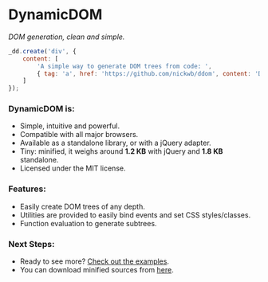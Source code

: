 DynamicDOM
==========
*DOM generation, clean and simple.*

```javascript
_dd.create('div', {
    content: [
        'A simple way to generate DOM trees from code: ',
        { tag: 'a', href: 'https://github.com/nickwb/ddom', content: 'DynamicDOM'}
    ]
});
```

### DynamicDOM is:

+ Simple, intuitive and powerful.
+ Compatible with all major browsers.
+ Available as a standalone library, or with a jQuery adapter.
+ Tiny: minified, it weighs around **1.2 KB** with jQuery and **1.8 KB** standalone.
+ Licensed under the MIT license.

### Features:

+ Easily create DOM trees of any depth.
+ Utilities are provided to easily bind events and set CSS styles/classes.
+ Function evaluation to generate subtrees.

### Next Steps:

+ Ready to see more? [Check out the examples](https://github.com/nickwb/ddom/blob/master/examples.html).
+ You can download minified sources from [here](https://github.com/nickwb/ddom/blob/master/build/).

